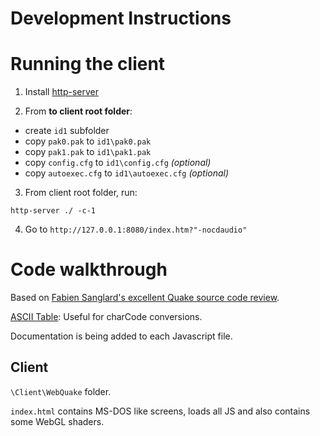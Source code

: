 # Development Instructions

# Running the client

1. Install [http-server](https://www.npmjs.com/package/http-server)

2. From **to client root folder**:
- create `id1` subfolder
- copy `pak0.pak` to `id1\pak0.pak`
- copy `pak1.pak` to `id1\pak1.pak`
- copy `config.cfg` to `id1\config.cfg` *(optional)*
- copy `autoexec.cfg` to `id1\autoexec.cfg` *(optional)*

3. From client root folder, run:
```
http-server ./ -c-1
```

4. Go to `http://127.0.0.1:8080/index.htm?"-nocdaudio"`


# Code walkthrough

Based on [Fabien Sanglard's excellent Quake source code review](https://fabiensanglard.net/quakeSource/index.php).

[ASCII Table](https://kartones.net/demos/016/index.html): Useful for charCode conversions.

Documentation is being added to each Javascript file.

## Client

`\Client\WebQuake` folder.

`index.html` contains MS-DOS like screens, loads all JS and also contains some WebGL shaders.
